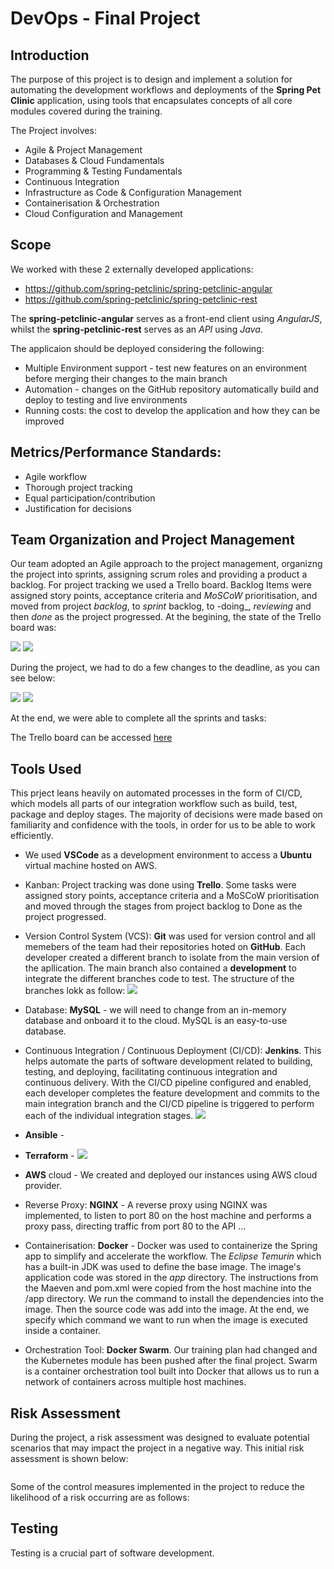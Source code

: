 # DevOps - Final Project

## Introduction

The purpose of this project is to design and implement a solution for automating the development workflows and deployments of the **Spring Pet Clinic** application, using tools that encapsulates concepts of all core modules covered during the training. 

The Project involves:

* Agile & Project Management
* Databases & Cloud Fundamentals
* Programming & Testing Fundamentals
* Continuous Integration
* Infrastructure as Code & Configuration Management
* Containerisation & Orchestration
* Cloud Configuration and Management

## Scope 

We worked with these 2 externally developed applications:

* https://github.com/spring-petclinic/spring-petclinic-angular
* https://github.com/spring-petclinic/spring-petclinic-rest

The **spring-petclinic-angular** serves as a front-end client using _AngularJS_, whilst the **spring-petclinic-rest** serves as an _API_ using _Java_.

The applicaion should be deployed considering the following:
* Multiple Environment support - test new features on an environment before merging their changes to the main branch
* Automation - changes on the GitHub repository automatically build and deploy to testing and live environments
* Running costs: the cost to develop the application and how they can be improved

## Metrics/Performance Standards:

- Agile workflow
- Thorough project tracking
- Equal participation/contribution
- Justification for decisions

## Team Organization and Project Management 

Our team adopted an Agile approach to the project management, organizng the project into sprints, assigning scrum roles and providing a product a backlog. For project tracking we used a Trello board. Backlog Items were assigned story points, acceptance criteria and _MoSCoW_ prioritisation, and moved from project _backlog_, to _sprint_ backlog, to -doing_, _reviewing_ and then _done_ as the project progressed. 
At the begining, the state of the Trello board was:

![](images/trello1.PNG)
![](images/trello2.PNG)

During the project, we had to do a few changes to the deadline, as you can see below:

![](images/trello3.PNG)
![](images/trello4.PNG)

At the end, we were able to complete all the sprints and tasks:
![]()

The Trello board can be accessed [here](https://trello.com/b/LcCodeyy/group-project) 

## Tools Used 

This prject leans heavily on automated processes in the form of CI/CD, which models all parts of our integration workflow such as build, test, package and deploy stages. The majority of decisions were made based on familiarity and confidence with the tools, in order for us to be able to work efficiently.

- We used **VSCode** as a development environment to access a **Ubuntu** virtual machine hosted on AWS.

- Kanban: Project tracking was done using **Trello**. Some tasks were assigned story points, acceptance criteria and a MoSCoW prioritisation and moved through the stages from project backlog to Done as the project progressed.

- Version Control System (VCS): **Git** was used for version control and all memebers of the team had their repositories hoted on **GitHub**. Each developer created a different branch to isolate from the main version of the apllication. The main branch also contained a **development** to integrate the different branches code to test. The structure of the branches lokk as follow:
 ![](images/github.PNG)

- Database: **MySQL** - we will need to change from an in-memory database and onboard it to the cloud. MySQL is an easy-to-use database. 

- Continuous Integration / Continuous Deployment (CI/CD): **Jenkins**. This helps automate the parts of software development related to building, testing, and deploying, facilitating continuous integration and continuous delivery.
With the CI/CD pipeline configured and enabled, each developer completes the feature development and commits to the main integration branch and the CI/CD pipeline is triggered to perform each of the individual integration stages. 
![](images/jenkins.PNG)

- **Ansible** - 

- **Terraform** - 
![](images/terraform.png)

- **AWS** cloud - We created and deployed our instances using AWS cloud provider. 

- Reverse Proxy: **NGINX** - A reverse proxy using NGINX was implemented, to listen to port 80 on the host machine and performs a proxy pass, directing traffic from port 80 to the API ...

- Containerisation: **Docker** - Docker was used to containerize the Spring app to simplify and accelerate the workflow. The _Eclipse Temurin_ which has a built-in JDK was used to define the base image. The image's application code was stored in the _app_ directory. The instructions from the Maeven and pom.xml were copied from the host machine into the /app directory. We run the command to install the dependencies into the image. Then the source code was add into the image. At the end, we specify which command we want to run when the image is executed inside a container. 

- Orchestration Tool: **Docker Swarm**. Our training plan had changed and the Kubernetes module has been pushed after the final project. Swarm is a container orchestration tool built into Docker that allows us to run a network of containers across multiple host machines. 

## Risk Assessment 

During the project, a risk assessment was designed to evaluate potential scenarios that may impact the project in a negative way. This initial risk assessment is shown below:

![]()

Some of the control measures implemented in the project to reduce the likelihood of a risk occurring are as follows:


## Testing

Testing is a crucial part of software development. 


